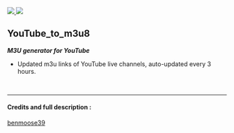 <a href="https://github.com/ZazerConer/YouTube-to-M3U8/actions/workflows/SukeTV.yml">
<img src="https://badgen.net/badge/SukeTV/Status/green?icon=github">
</a>

<a href="https://github.com/ZazerConer/YouTube-to-M3U8/actions/workflows/astro.yml">
<img src="https://badgen.net/badge/Astro/Status/green?icon=github">
</a>

## YouTube_to_m3u8

**_M3U generator for YouTube_**

* Updated m3u links of YouTube live channels, auto-updated every 3 hours.

<br>
<hr>

#### Credits and full description :

<P><a href="https://github.com/benmoose39/YouTube_to_m3u">benmoose39</a></p>

